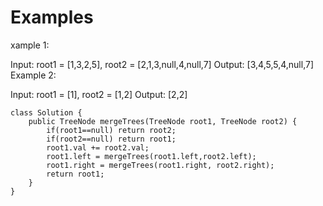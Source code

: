 # Examples
xample 1:


Input: root1 = [1,3,2,5], root2 = [2,1,3,null,4,null,7]
Output: [3,4,5,5,4,null,7]
Example 2:

Input: root1 = [1], root2 = [1,2]
Output: [2,2]

```
class Solution {
    public TreeNode mergeTrees(TreeNode root1, TreeNode root2) {
        if(root1==null) return root2;
        if(root2==null) return root1;
        root1.val += root2.val;
        root1.left = mergeTrees(root1.left,root2.left);
        root1.right = mergeTrees(root1.right, root2.right);
        return root1;
    }
}
```